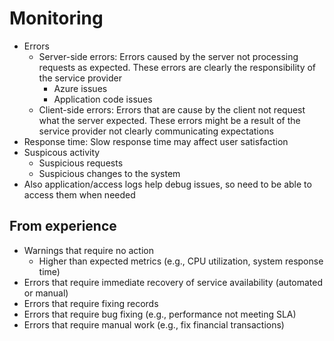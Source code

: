 # Monitoring
- Errors
  - Server-side errors: Errors caused by the server not processing requests as expected. These errors are clearly the responsibility of the service provider
    - Azure issues
    - Application code issues
  - Client-side errors: Errors that are cause by the client not request what the server expected. These errors might be a result of the service provider not clearly communicating expectations
- Response time: Slow response time may affect user satisfaction
- Suspicous activity
  - Suspicious requests
  - Suspicious changes to the system
- Also application/access logs help debug issues, so need to be able to access them when needed

## From experience
- Warnings that require no action
  - Higher than expected metrics (e.g., CPU utilization, system response time)
- Errors that require immediate recovery of service availability (automated or manual)
- Errors that require fixing records
- Errors that require bug fixing (e.g., performance not meeting SLA)
- Errors that require manual work (e.g., fix financial transactions)

